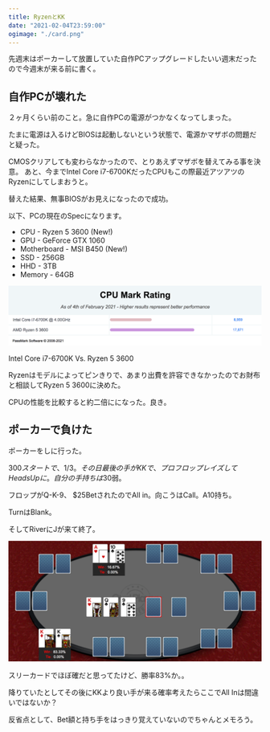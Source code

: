 ```yaml
---
title: RyzenとKK
date: "2021-02-04T23:59:00"
ogimage: "./card.png"
---
```


先週末はポーカーして放置していた自作PCアップグレードしたいい週末だったので今週末が来る前に書く。

## 自作PCが壊れた

２ヶ月くらい前のこと。急に自作PCの電源がつかなくなってしまった。

たまに電源は入るけどBIOSは起動しないという状態で、電源かマザボの問題だと疑った。

CMOSクリアしても変わらなかったので、とりあえずマザボを替えてみる事を決意。
あと、今までIntel Core i7-6700KだったCPUもこの際最近アツアツのRyzenにしてしまおうと。

替えた結果、無事BIOSがお見えになったので成功。

以下、PCの現在のSpecになります。
- CPU - Ryzen 5 3600 (New!)
- GPU - GeForce GTX 1060
- Motherboard - MSI B450 (New!)
- SSD - 256GB
- HHD - 3TB
- Memory - 64GB

![Benckmark](./benchmark.png)
<p class="image-desc">Intel Core i7-6700K Vs. Ryzen 5 3600</p>

Ryzenはモデルによってピンきりで、あまり出費を許容できなかったのでお財布と相談してRyzen 5 3600に決めた。

CPUの性能を比較すると約二倍にになった。良き。

## ポーカーで負けた
ポーカーをしに行った。

$300スタートで、$1/$3。
その日最後の手がKKで、プロフロップレイズしてHeads Upに。自分の手持ちは$30弱。

フロップがQ-K-9、
$25BetされたのでAll in。向こうはCall。A10持ち。

TurnはBlank。

そしてRiverにJが来て終了。

![Card](./card.png)

スリーカードでほぼ確だと思ってたけど、勝率83%か。。

降りていたとしてその後にKKより良い手が来る確率考えたらここでAll Inは間違いではないか？

反省点として、Bet額と持ち手をはっきり覚えていないのでちゃんとメモろう。
